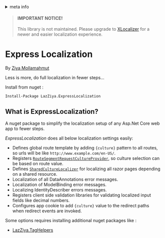 <!-- meta tags details, will be assigned to meta tags inside header by js -->
<div id="meta-info">
<details><summary>meta info</summary>

> * Title: <i id="md-title">Express Localization</i>
> * Keywords: <i id="md-keywords">localization, asp.net-core, express-localization</i>
> * Description: <i id="md-description">All dirty localizaiton setup in simple steps.</i>
> * Author: <i id="md-author">Ziya Mollamahmut</i>
> * Date: <i id="md-date">08-Aug-2020</i>
> * Image: <i id="md-image">https://github.com/LazZiya/Docs/raw/master/LazZiya.ExpressLocalization/v4.0/images/lazziya-express-localization-logo.png</i>
> * Image-alt: <i id="md-image-alt">LazZiya.ExpressLocalization Logo</i>
> * Version: <i id="md-version">v4.0</i>

</details>
</div>


> #### IMPORTANT NOTICE!
> This library is not maintained. Please upgrade to [XLocalizer][0] for a newer and easier localization experience.


# Express Localization

By [Ziya Mollamahmut](https://github.com/LazZiya)

Less is more, do full localization in fewer steps...

Install from nuget :
````
Install-Package LazZiya.ExpressLocalization
````

## What is ExpressLocalization? 
A nuget package to simplify the localization setup of any Asp.Net Core web app to fewer steps. 

_ExpressLocalization_ does all below localization settings easily:

- Defines global route template by adding `{culture}` pattern to all routes, so urls will be like `http://www.example.com/en-US/`.
- Registers [`RouteSegmentRequestCultureProvider`][1], so culture selection can be based on route value.
- Defines [`SharedCultureLocalizer`][3] for localizing all razor pages depending on a shared resource.
- Localization of all DataAnnotations error messages.
- Localization of ModelBinding error messages.
- Localizing IdentityDescriber errors messages.
- Registers client side validation libraries for validating localized input fields like decimal numbers. 
- Configures app cookie to add `{culture}` value to the redirect paths when redirect events are invoked.

Some options requires installing additional nuget packages like : 
- [LazZiya.TagHelpers][5]

[0]:https://docs.ziyad.info/en/XLocalizer/v1.0/index.md
[1]:https://github.com/LazZiya/ExpressLocalization/blob/master/LazZiya.ExpressLocalization/RouteSegmentCultureProvider.cs
[3]:https://github.com/LazZiya/ExpressLocalization/blob/master/LazZiya.ExpressLocalization/SharedCultureLocalizer.cs
[5]:index.md
